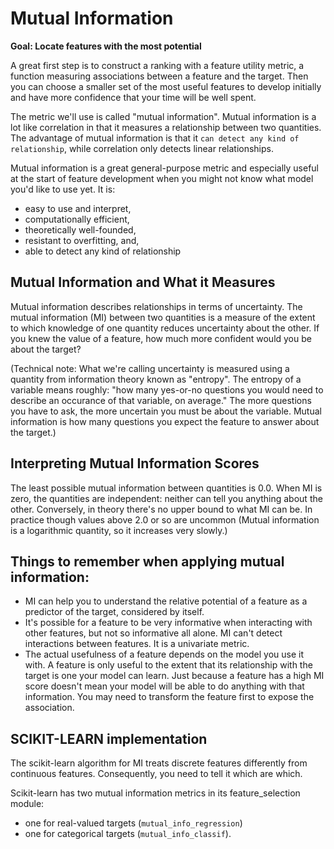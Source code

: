 # Mutual Information

**Goal: Locate features with the most potential**

 A great first step is to construct a ranking with a feature utility metric, a function measuring associations between a feature and the target. Then you can choose a smaller set of the most useful features to develop initially and have more confidence that your time will be well spent.

The metric we'll use is called "mutual information". Mutual information is a lot like correlation in that it measures a relationship between two quantities. The advantage of mutual information is that it `can detect any kind of relationship`, while correlation only detects linear relationships.

Mutual information is a great general-purpose metric and especially useful at the start of feature development when you might not know what model you'd like to use yet. It is:
- easy to use and interpret,
- computationally efficient,
- theoretically well-founded,
- resistant to overfitting, and,
- able to detect any kind of relationship


## Mutual Information and What it Measures
Mutual information describes relationships in terms of uncertainty. The mutual information (MI) between two quantities is a measure of the extent to which knowledge of one quantity reduces uncertainty about the other. If you knew the value of a feature, how much more confident would you be about the target?

(Technical note: What we're calling uncertainty is measured using a quantity from information theory known as "entropy". The entropy of a variable means roughly: "how many yes-or-no questions you would need to describe an occurance of that variable, on average." The more questions you have to ask, the more uncertain you must be about the variable. Mutual information is how many questions you expect the feature to answer about the target.)


## Interpreting Mutual Information Scores
The least possible mutual information between quantities is 0.0. When MI is zero, the quantities are independent: neither can tell you anything about the other. Conversely, in theory there's no upper bound to what MI can be. In practice though values above 2.0 or so are uncommon (Mutual information is a logarithmic quantity, so it increases very slowly.)


## Things to remember when applying mutual information:
- MI can help you to understand the relative potential of a feature as a predictor of the target, considered by itself.
- It's possible for a feature to be very informative when interacting with other features, but not so informative all alone. MI can't detect interactions between features. It is a univariate metric.
- The actual usefulness of a feature depends on the model you use it with. A feature is only useful to the extent that its relationship with the target is one your model can learn. Just because a feature has a high MI score doesn't mean your model will be able to do anything with that information. You may need to transform the feature first to expose the association.



## SCIKIT-LEARN implementation
The scikit-learn algorithm for MI treats discrete features differently from continuous features. Consequently, you need to tell it which are which.

Scikit-learn has two mutual information metrics in its feature_selection module:
- one for real-valued targets (`mutual_info_regression`)
- one for categorical targets (`mutual_info_classif`).